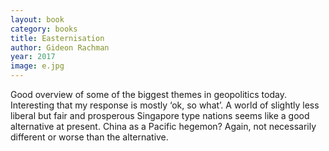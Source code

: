 ```yaml
---
layout: book
category: books
title: Easternisation
author: Gideon Rachman
year: 2017
image: e.jpg
---
```

Good overview of some of the biggest themes in geopolitics today.  Interesting that my response is mostly ‘ok, so what’.  A world of slightly less liberal but fair and prosperous Singapore type nations seems like a good alternative at present. China as a Pacific hegemon? Again, not necessarily different or worse than the alternative.
